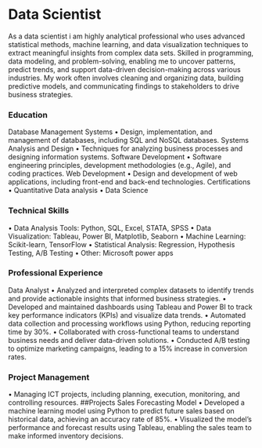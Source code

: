 # Data Scientist

As a data scientist i am highly analytical professional who uses advanced statistical methods, machine learning, and data visualization techniques to extract meaningful insights from complex data sets. Skilled in programming, data modeling, and problem-solving, enabling me to uncover patterns, predict trends, and support data-driven decision-making across various industries. My work often involves cleaning and organizing data, building predictive models, and communicating findings to stakeholders to drive business strategies.

### Education 
Database Management Systems
•	Design, implementation, and management of databases, including SQL and NoSQL databases.
Systems Analysis and Design
•	Techniques for analyzing business processes and designing information systems.
Software Development
•	Software engineering principles, development methodologies (e.g., Agile), and coding practices.
 Web Development
•	Design and development of web applications, including front-end and back-end technologies.
Certifications
•	Quantitative Data analysis 
•	Data Science 

### Technical Skills
•	Data Analysis Tools: Python, SQL, Excel, STATA, SPSS
•	Data Visualization: Tableau, Power BI, Matplotlib, Seaborn
•	Machine Learning: Scikit-learn, TensorFlow
•	Statistical Analysis: Regression, Hypothesis Testing, A/B Testing
•	Other: Microsoft power apps

### Professional Experience
Data Analyst
•	Analyzed and interpreted complex datasets to identify trends and provide actionable insights that informed business strategies.
•	Developed and maintained dashboards using Tableau and Power BI to track key performance indicators (KPIs) and visualize data trends.
•	Automated data collection and processing workflows using Python, reducing reporting time by 30%.
•	Collaborated with cross-functional teams to understand business needs and deliver data-driven solutions.
•	Conducted A/B testing to optimize marketing campaigns, leading to a 15% increase in conversion rates.

### Project Management
•	Managing ICT projects, including planning, execution, monitoring, and controlling resources.
##Projects
Sales Forecasting Model
•	Developed a machine learning model using Python to predict future sales based on historical data, achieving an accuracy rate of 85%.
•	Visualized the model’s performance and forecast results using Tableau, enabling the sales team to make informed inventory decisions.
